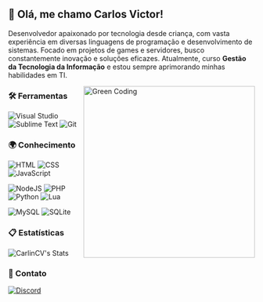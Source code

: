 ## 👋 Olá, me chamo Carlos Victor!
Desenvolvedor apaixonado por tecnologia desde criança, com vasta experiência em diversas linguagens de programação e desenvolvimento de sistemas. Focado em projetos de games e servidores, busco constantemente inovação e soluções eficazes. Atualmente, curso **Gestão da Tecnologia da Informação** e estou sempre aprimorando minhas habilidades em TI.

<img alt="Green Coding" src="https://i.imgur.com/18JuzUY.png" align="right" width="350px"/>

### 🛠️ Ferramentas
![Visual Studio](https://img.shields.io/badge/Visual_Studio-3d3638?style=flat&logo=educative&logoColor=e9b991)
![Sublime Text](https://img.shields.io/badge/Sublime_Text-3d3638?style=flat&logo=sublime-text&logoColor=e9b991)
![Git](https://img.shields.io/badge/Git-3d3638?style=flat&logo=git&logoColor=e9b991)

### 🌍 Conhecimento
![HTML](https://img.shields.io/badge/HTML5-3d3638?style=flat&logo=html5&logoColor=e9b991)
![CSS](https://img.shields.io/badge/CSS3-3d3638?style=flat&logo=css3&logoColor=e9b991)
![JavaScript](https://img.shields.io/badge/JavaScript-3d3638?style=flat&logo=javascript&logoColor=e9b991)

![NodeJS](https://img.shields.io/badge/Node.js-3d3638?style=flat&logo=node.js&logoColor=e9b991)
![PHP](https://img.shields.io/badge/PHP-3d3638?style=flat&logo=php&logoColor=e9b991)
![Python](https://img.shields.io/badge/Python-3d3638?style=flat&logo=python&logoColor=e9b991)
![Lua](https://img.shields.io/badge/Lua-3d3638?style=flat&logo=lua&logoColor=e9b991)

![MySQL](https://img.shields.io/badge/MySQL-3d3638?style=flat&logo=mysql&logoColor=e9b991)
![SQLite](https://img.shields.io/badge/SQLite-3d3638?style=flat&logo=sqlite&logoColor=e9b991)

### 📋 Estatísticas
![CarlinCV's Stats](https://github-readme-stats.vercel.app/api?username=CarlinCV&show_icons=true&theme=synthwave&bg_color=3d3638&text_color=e9b991&icon_color=e9b991&include_all_commits=true&count_private=true)

### 📱 Contato
[![Discord](https://img.shields.io/badge/Discord-3d3638?style=flat&logo=discord)](https://discord.com/users/945080789530468372)
